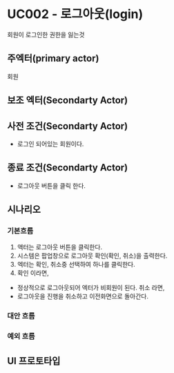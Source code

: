 # UC002 - 로그아웃(login)

회원이 로그인한 권한을 잃는것  


## 주엑터(primary actor)
회원

## 보조 엑터(Secondarty Actor)
 

## 사전 조건(Secondarty Actor)
- 로그인 되어있는 회원이다.

## 종료 조건(Secondarty Actor)
- 로그아웃 버튼을 클릭 한다. 


## 시나리오 

### 기본흐름
1. 액터는 로그아웃 버튼을 클릭한다.
2. 시스템은 팝업창으로 로그아웃 확인(확인, 취소)을 출력한다. 
3. 엑터는 확인, 취소중 선택하여 하나를 클릭한다.  
4. 확인 이라면, 
  - 정상적으로 로그아웃되어 엑터가 비회원이 된다.
   취소 라면,
  - 로그아웃을 진행을 취소하고 이전화면으로 돌아간다.
    

### 대안 흐름


### 예외 흐름
    
  
## UI 프로토타입





